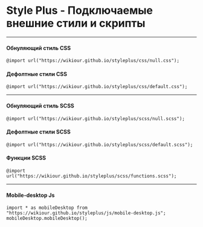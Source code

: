 # Style Plus - Подключаемые внешние стили и скрипты
---
#### Обнуляющий стиль CSS
```
@import url("https://wikiour.github.io/styleplus/css/null.css");
```

#### Дефолтные стили CSS
```
@import url("https://wikiour.github.io/styleplus/css/default.css");
```

---------------------------------------------------------------------
#### Обнуляющий стиль SCSS
```
@import url("https://wikiour.github.io/styleplus/scss/null.scss");
```

#### Дефолтные стили SCSS
```
@import url("https://wikiour.github.io/styleplus/scss/default.scss");
```
#### Функции SCSS
```
@import url("https://wikiour.github.io/styleplus/scss/functions.scss");
```

--------------------------------------------------------------------
#### Mobile-desktop Js
```
import * as mobileDesktop from "https://wikiour.github.io/styleplus/js/mobile-desktop.js";
mobileDesktop.mobileDesktop();
```
